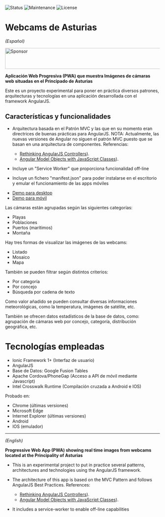![Status](https://img.shields.io/badge/status-ok-green.svg) ![Maintenance](https://img.shields.io/maintenance/yes/2016.svg?maxAge=2592000) ![License](https://img.shields.io/dub/l/vibe-d.svg?maxAge=2592000)


# Webcams de Asturias
<p><i>(Español)</i></p>

<a target='_blank' rel='nofollow' href='https://app.codesponsor.io/link/EzE1MgxVeUFQV74og3T6kk1m/YagoLopez/Webcams_de_Asturias'>
  <img alt='Sponsor' width='888' height='68' src='https://app.codesponsor.io/embed/EzE1MgxVeUFQV74og3T6kk1m/YagoLopez/Webcams_de_Asturias.svg' />
</a>

<strong>Aplicación Web Progresiva (PWA) que muestra Imágenes de cámaras web situadas en el Principado de Asturias</strong>

Este es un proyecto experimental para poner en práctica diversos patrones, arquitecturas y tecnologías en una
aplicación desarrollada con el framework AngularJS.

## Características y funcionalidades

- Arquitectura basada en el Patrón MVC y las que en su momento eran directrices de buenas prácticas
para AngularJS. NOTA: Actualmente, las nuevas versiones de Angular no siguen el patrón MVC puesto que se basan en una
arquitectura de componentes. Referencias:
  - <a href="https://toddmotto.com/rethinking-angular-js-controllers/">Rethinking AngularJS Controllers</a>).
  - <a href="https://medium.com/opinionated-angularjs/angular-model-objects-with-javascript-classes-2e6a067c73bc">
    Angular Model Objects with JavaScript Classes</a>).

- Incluye un "Service Worker" que proporciona funcionalidad off-line

- Incluye un fichero "manifest.json" para poder instalarse en el escritorio y emular el funcionamiento de las apps móviles

- <div><a href="http://mobt.me/XfKL" target="_blank">Demo para desktop</a></div>

- <div><a href="http://yagolopez.github.io/Webcams_de_Asturias/www/index.html" target="_blank">Demo para móvil</a></div>

Las cámaras están agrupadas según las siguientes categorías:

- Playas
- Poblaciones
- Puertos (marítimos)
- Montaña

Hay tres formas de visualizar las imágenes de las webcams:

- Listado
- Mosaico
- Mapa

También se pueden filtrar según distintos criterios:

- Por categoría
- Por concejo
- Búsqueda por cadena de texto

Como valor añadido se pueden consultar diversas informaciones meteorológicas, como la temperatura, imágenes de satélite, etc.

También se ofrecen datos estadísticos de la base de datos, como: agrupación de cámaras web por concejo, categoría, distribución geográfica, etc.

<h1>Tecnologías empleadas</h1>

- Ionic Framework 1+ (Interfaz de usuario)
- AngularJS
- Base de Datos: Google Fusion Tables
- Apache Cordova/PhoneGap (Acceso a API de móvil mediante Javascript)
- Intel Crosswalk Runtime (Compilación cruzada a Android e IOS)

Probado en:

- Chrome (últimas versiones)
- Microsoft Edge
- Internet Explorer (últimas versiones)
- Android
- IOS (emulador)

---
<p><i>(English)</i></p>

<strong>Progressive Web App (PWA) showing real time images from webcams located at the Principality of Asturias</strong>

- This is an experimental project to put in practice several patterns, architectures and technologies using the
AngularJS framework.

- The architecture of this app is based on the MVC Pattern and follows AngularJS Best Practices. References:
  - <a href="https://toddmotto.com/rethinking-angular-js-controllers/">Rethinking AngularJS Controllers</a>).
  - <a href="https://medium.com/opinionated-angularjs/angular-model-objects-with-javascript-classes-2e6a067c73bc">
    Angular Model Objects with JavaScript Classes</a>).

- It includes a service-worker to enable off-line capabilities